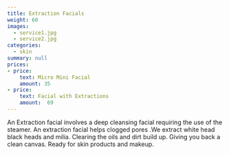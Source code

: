 ```yaml
---
title: Extraction Facials
weight: 60
images:
  - service1.jpg
  - service2.jpg
categories:
  - skin
summary: null
prices:
- price:
    text: Micro Mini Facial
    amount: 35
- price:
    text: Facial with Extractions
    amount:  69
---
```

An Extraction facial involves a deep cleansing facial requiring the use of the steamer. An extraction facial helps clogged pores .We extract white head black heads and milia. Clearing the oils and dirt build up. Giving you back a clean canvas. Ready for skin products and makeup.
